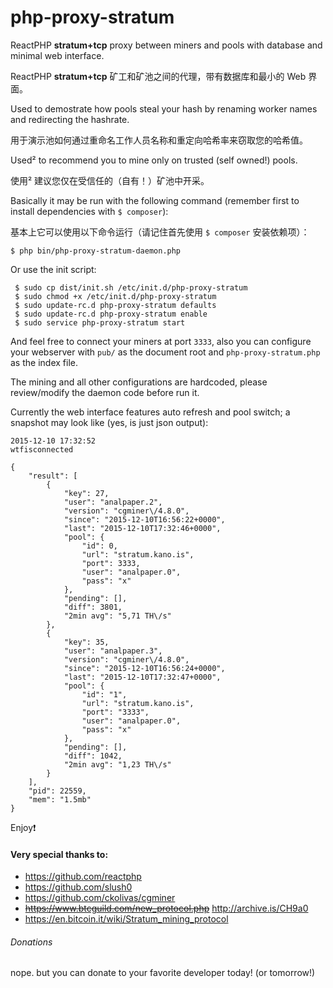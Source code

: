 # php-proxy-stratum
ReactPHP **stratum+tcp** proxy between miners and pools with database and minimal web interface.

ReactPHP **stratum+tcp** 矿工和矿池之间的代理，带有数据库和最小的 Web 界面。

Used to demostrate how pools steal your hash by renaming worker names and redirecting the hashrate.

用于演示池如何通过重命名工作人员名称和重定向哈希率来窃取您的哈希值。

Used² to recommend you to mine only on trusted (self owned!) pools.

使用² 建议您仅在受信任的（自有！）矿池中开采。

Basically it may be run with the following command (remember first to install dependencies with ```$ composer```): 

基本上它可以使用以下命令运行（请记住首先使用 ```$ composer``` 安装依赖项）：
```
$ php bin/php-proxy-stratum-daemon.php
```
Or use the init script:
```
 $ sudo cp dist/init.sh /etc/init.d/php-proxy-stratum
 $ sudo chmod +x /etc/init.d/php-proxy-stratum
 $ sudo update-rc.d php-proxy-stratum defaults
 $ sudo update-rc.d php-proxy-stratum enable
 $ sudo service php-proxy-stratum start
```
And feel free to connect your miners at port ```3333```, also you can configure your webserver with ```pub/``` as the document root and ```php-proxy-stratum.php``` as the index file.

The mining and all other configurations are hardcoded, please review/modify the daemon code before run it.

Currently the web interface features auto refresh and pool switch; a snapshot may look like (yes, is just json output):
```
2015-12-10 17:32:52
wtfisconnected

{
    "result": [
        {
            "key": 27,
            "user": "analpaper.2",
            "version": "cgminer\/4.8.0",
            "since": "2015-12-10T16:56:22+0000",
            "last": "2015-12-10T17:32:46+0000",
            "pool": {
                "id": 0,
                "url": "stratum.kano.is",
                "port": 3333,
                "user": "analpaper.0",
                "pass": "x"
            },
            "pending": [],
            "diff": 3801,
            "2min avg": "5,71 TH\/s"
        },
        {
            "key": 35,
            "user": "analpaper.3",
            "version": "cgminer\/4.8.0",
            "since": "2015-12-10T16:56:24+0000",
            "last": "2015-12-10T17:32:47+0000",
            "pool": {
                "id": "1",
                "url": "stratum.kano.is",
                "port": "3333",
                "user": "analpaper.0",
                "pass": "x"
            },
            "pending": [],
            "diff": 1042,
            "2min avg": "1,23 TH\/s"
        }
    ],
    "pid": 22559,
    "mem": "1.5mb"
}
```

Enjoy:exclamation:

#### Very special thanks to:
- https://github.com/reactphp
- https://github.com/slush0
- https://github.com/ckolivas/cgminer
- ~~https://www.btcguild.com/new_protocol.php~~ http://archive.is/CH9a0
- https://en.bitcoin.it/wiki/Stratum_mining_protocol


###### Donations
nope. but you can donate to your favorite developer today! (or tomorrow!)
